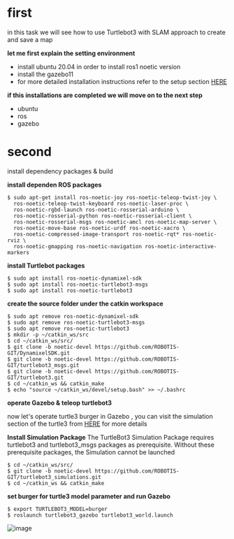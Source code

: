 # first


in this task we will see how to use Turtlebot3 with SLAM approach to create and save a map


**let me first explain the setting environment** 
* install ubuntu 20.04 in order to install ros1 noetic version 
* install the gazebo11 
* for more detailed installation instructions refer to the setup section [HERE](https://emanual.robotis.com/docs/en/platform/turtlebot3/quick-start/)

**if this installations are completed we will move on to the next step**

* ubuntu 
* ros
* gazebo


# second


install dependency packages & build


**install dependen ROS packages**
```
$ sudo apt-get install ros-noetic-joy ros-noetic-teleop-twist-joy \
  ros-noetic-teleop-twist-keyboard ros-noetic-laser-proc \
  ros-noetic-rgbd-launch ros-noetic-rosserial-arduino \
  ros-noetic-rosserial-python ros-noetic-rosserial-client \
  ros-noetic-rosserial-msgs ros-noetic-amcl ros-noetic-map-server \
  ros-noetic-move-base ros-noetic-urdf ros-noetic-xacro \
  ros-noetic-compressed-image-transport ros-noetic-rqt* ros-noetic-rviz \
  ros-noetic-gmapping ros-noetic-navigation ros-noetic-interactive-markers
 ```
 
 
 **install Turtlebot packages**
```
$ sudo apt install ros-noetic-dynamixel-sdk
$ sudo apt install ros-noetic-turtlebot3-msgs
$ sudo apt install ros-noetic-turtlebot3
```

**create the source folder under the catkin workspace**
```
$ sudo apt remove ros-noetic-dynamixel-sdk
$ sudo apt remove ros-noetic-turtlebot3-msgs
$ sudo apt remove ros-noetic-turtlebot3
$ mkdir -p ~/catkin_ws/src
$ cd ~/catkin_ws/src/
$ git clone -b noetic-devel https://github.com/ROBOTIS-GIT/DynamixelSDK.git
$ git clone -b noetic-devel https://github.com/ROBOTIS-GIT/turtlebot3_msgs.git
$ git clone -b noetic-devel https://github.com/ROBOTIS-GIT/turtlebot3.git
$ cd ~/catkin_ws && catkin_make
$ echo "source ~/catkin_ws/devel/setup.bash" >> ~/.bashrc
```

**operate Gazebo & teleop turtlebot3**


now let's operate turtle3 burger in Gazebo , you can visit the simulation section of the turtle3 from [HERE](https://emanual.robotis.com/docs/en/platform/turtlebot3/quick-start/) for more details 


**Install Simulation Package**
The TurtleBot3 Simulation Package requires turtlebot3 and turtlebot3_msgs packages as prerequisite. Without these prerequisite packages, the Simulation cannot be launched
```
$ cd ~/catkin_ws/src/
$ git clone -b noetic-devel https://github.com/ROBOTIS-GIT/turtlebot3_simulations.git
$ cd ~/catkin_ws && catkin_make
```
**set burger for turtle3 model parameter and run Gazebo** 
```
$ export TURTLEBOT3_MODEL=burger
$ roslaunch turtlebot3_gazebo turtlebot3_world.launch
```
![image](https://user-images.githubusercontent.com/97844314/183302801-e90b474f-c538-4c8f-a727-d4474a68ab5b.jpeg)
